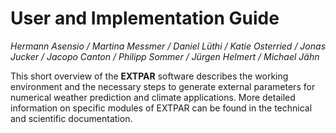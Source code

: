 # User and Implementation Guide

*Hermann Asensio / Martina Messmer / Daniel Lüthi / Katie Osterried / Jonas Jucker / Jacopo Canton / Philipp Sommer / Jürgen Helmert / Michael Jähn*

This short overview of the **EXTPAR** software describes the working
environment and the necessary steps to generate external parameters for
numerical weather prediction and climate applications. More detailed
information on specific modules of EXTPAR can be found in the technical
and scientific documentation.